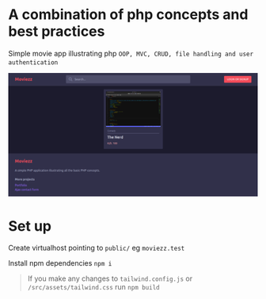 # A combination of php concepts and best practices

Simple movie app illustrating php `OOP, MVC, CRUD, file handling and user authentication`

![Screenshot](public/images/screenshot.png)

# Set up

Create virtualhost pointing to `public/` eg `moviezz.test`

Install npm dependencies `npm i`

> If you make any changes to `tailwind.config.js` or `/src/assets/tailwind.css` run `npm build`
